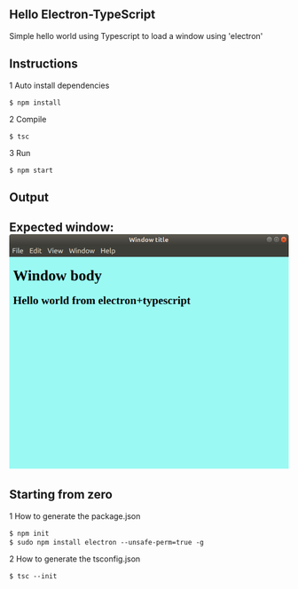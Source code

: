 ## Hello Electron-TypeScript
Simple hello world using Typescript to load a window using 'electron'

## Instructions
1 Auto install dependencies
````
$ npm install
````

2 Compile
````
$ tsc 
````
3 Run
````
$ npm start
````

## Output
Expected window:
![alt text](doc/expected_win.png "Expected Window")
---
## Starting from zero
1 How to generate the package.json
````
$ npm init
$ sudo npm install electron --unsafe-perm=true -g
````

2 How to generate the tsconfig.json
````
$ tsc --init
````
